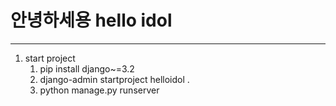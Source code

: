 # 안녕하세용 hello idol

---

1. start project
    1. pip install django~=3.2
   2. django-admin startproject helloidol .
   3. python manage.py runserver